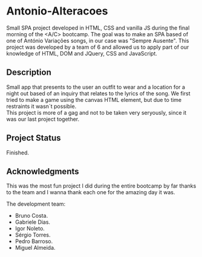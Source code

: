 # Antonio-Alteracoes
Small SPA project developed in HTML, CSS and vanilla JS during the final morning of the <A/C> bootcamp. The goal was to make an SPA based of one of António Variações songs, in our case was "Sempre Ausente". 
This project was developed by a team of 6 and allowed us to apply part of our knowledge of HTML, DOM and JQuery, CSS and JavaScript. 

## Description
Small app that presents to the user an outfit to wear and a location for a night out based of an inquiry that relates to the lyrics of the song.
We first tried to make a game using the canvas HTML element, but due to time restraints it wasn´t possible.  
This project is more of a gag and not to be taken very seryously, since it was our last project together. 

## Project Status
Finished.

## Acknowledgments
This was the most fun project I did during the entire bootcamp by far thanks to the team and I wanna thank each one for the amazing day it was. 

The development team:
- Bruno Costa.
- Gabriele Dias.
- Igor Noleto.
- Sérgio Torres.
- Pedro Barroso.
- Miguel Almeida.
